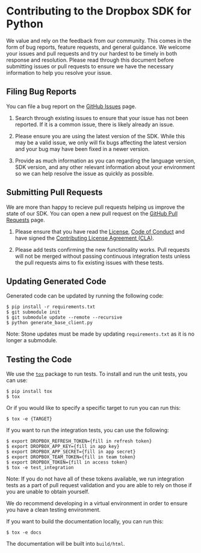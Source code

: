 # Contributing to the Dropbox SDK for Python
We value and rely on the feedback from our community. This comes in the form of bug reports, feature requests, and general guidance. We welcome your issues and pull requests and try our hardest to be timely in both response and resolution. Please read through this document before submitting issues or pull requests to ensure we have the necessary information to help you resolve your issue.

## Filing Bug Reports
You can file a bug report on the [GitHub Issues][issues] page.

1. Search through existing issues to ensure that your issue has not been reported. If it is a common issue, there is likely already an issue.

2. Please ensure you are using the latest version of the SDK. While this may be a valid issue, we only will fix bugs affecting the latest version and your bug may have been fixed in a newer version.

3. Provide as much information as you can regarding the language version, SDK version, and any other relevant information about your environment so we can help resolve the issue as quickly as possible.

## Submitting Pull Requests

We are more than happy to recieve pull requests helping us improve the state of our SDK. You can open a new pull request on the [GitHub Pull Requests][pr] page.

1. Please ensure that you have read the [License][license], [Code of Conduct][coc] and have signed the [Contributing License Agreement (CLA)][cla].

2. Please add tests confirming the new functionality works. Pull requests will not be merged without passing continuous integration tests unless the pull requests aims to fix existing issues with these tests.

## Updating Generated Code

Generated code can be updated by running the following code:

```
$ pip install -r requirements.txt
$ git submodule init
$ git submodule update --remote --recursive
$ python generate_base_client.py
```

Note: Stone updates must be made by updating `requirements.txt` as it is no longer a submodule.

## Testing the Code

We use the [`tox`](https://tox.readthedocs.org/) package to run tests. To install and run the unit tests, you can use:

```
$ pip install tox
$ tox
```

Or if you would like to specify a specific target to run you can run this:

```
$ tox -e {TARGET}
```

If you want to run the integration tests, you can use the following:

```
$ export DROPBOX_REFRESH_TOKEN={fill in refresh token}
$ export DROPBOX_APP_KEY={fill in app key}
$ export DROPBOX_APP_SECRET={fill in app secret}
$ export DROPBOX_TEAM_TOKEN={fill in team token}
$ export DROPBOX_TOKEN={fill in access token}
$ tox -e test_integration
```
Note: If you do not have all of these tokens available, we run integration tests as a part of pull request validation and you are able to rely on those if you are unable to obtain yourself.

We do recommend developing in a virtual environment in order to ensure you have a clean testing environment.

If you want to build the documentation locally, you can run this:

```
$ tox -e docs
```

The documentation will be built into `build/html`.

[issues]: https://github.com/dropbox/dropbox-sdk-python/issues
[pr]: https://github.com/dropbox/dropbox-sdk-python/pulls
[coc]: https://github.com/dropbox/dropbox-sdk-python/blob/main/CODE_OF_CONDUCT.md
[license]: https://github.com/dropbox/dropbox-sdk-python/blob/main/LICENSE
[cla]: https://opensource.dropbox.com/cla/